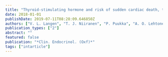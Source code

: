 ```yaml
---
title: "Thyroid-stimulating hormone and risk of sudden cardiac death, total mortality and cardiovascular morbidity"
date: 2018-01-01
publishDate: 2019-07-11T08:28:09.646850Z
authors: ["V. L. Langen", "T. J. Niiranen", "P. Puukka", "A. O. Lehtonen", "J. A. Hernesniemi", "J. Sundvall", "V. Salomaa", "A. M. Jula"]
publication_types: ["2"]
abstract: ""
featured: false
publication: "*Clin. Endocrinol. (Oxf)*"
tags: ["intarticle"]
---
```


